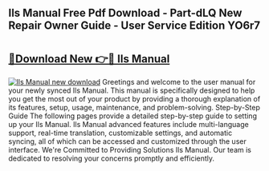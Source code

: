 ## Ils Manual Free Pdf Download - Part-dLQ New Repair Owner Guide - User Service Edition YO6r7

# <h2><a href="http://cf12016.oget.top/?id=Ils+Manual">🔗Download New 👉🔴 Ils Manual</a></h2>

[![Ils Manual new download](https://i.imgur.com/5g1atiW.png)](http://cf12016.oget.top/?id=Ils+Manual)
Greetings and welcome to the user manual for your newly synced Ils Manual. This manual is specifically designed to help you get the most out of your product by providing a thorough explanation of its features, setup, usage, maintenance, and problem-solving. Step-by-Step Guide The following pages provide a detailed step-by-step guide to setting up your Ils Manual. Ils Manual advanced features include multi-language support, real-time translation, customizable settings, and automatic syncing, all of which can be accessed and customized through the user interface. We're Committed to Providing Solutions Ils Manual. Our team is dedicated to resolving your concerns promptly and efficiently.
